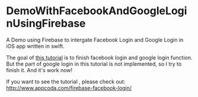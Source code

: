 # DemoWithFacebookAndGoogleLoginUsingFirebase

A Demo using Firebase to intergate Facebook Login and Google Login in iOS app written in swift.  
 
The goal of <a href="http://www.appcoda.com/firebase-facebook-login/">this tutorial</a> is to finish facebook login and google login function.  
But the part of google login in this tutorial is not implemented, so I try to finish it. And it's work now!  

If you want to see the tutorial , please check out: http://www.appcoda.com/firebase-facebook-login/
